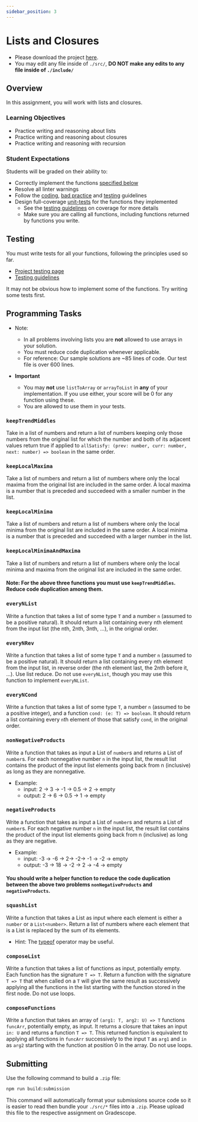 ```yaml
---
sidebar_position: 3
---
```


# Lists and Closures

- Please download the project [here](https://github.com/umass-compsci-220/public-materials/raw/main/homework/03-lists-and-closures.zip).
- You may edit any file inside of `./src/`, **DO NOT make any edits to any file inside of `./include/`**

## Overview

In this assignment, you will work with lists and closures.

### Learning Objectives

- Practice writing and reasoning about lists
- Practice writing and reasoning about closures
- Practice writing and reasoning with recursion

### Student Expectations

Students will be graded on their ability to:

- Correctly implement the functions [specified below](#programming-tasks)
- Resolve all linter warnings
- Follow the [coding](/materials/homework/image-processing), [bad practice](/materials/guidelines/bad-practices) and [testing](/materials/guidelines/testing) guidelines
- Design full-coverage [unit-tests](#testing) for the functions they implemented
  - See the [testing guidelines](/materials/guidelines/testing#coverage) on coverage for more details
  - Make sure you are calling all functions, including functions returned by functions you write.

## Testing

You must write tests for all your functions, following the principles used so far.

- [Project testing page](/materials/tutorials/assignments/testing)
- [Testing guidelines](/materials/guidelines/testing)

It may not be obvious how to implement some of the functions. Try writing some tests first.

## Programming Tasks

- Note:
  - In all problems involving lists you are **not** allowed to use arrays in your solution.
  - You must reduce code duplication whenever applicable.
  - For reference: Our sample solutions are ~85 lines of code. Our test file is over 600 lines.
 
- **Important**
  - You may **not** use `listToArray` or `arrayToList` in **any** of your implementation. If you use either, your score will be 0 for any function using these.
  - You are allowed to use them in your tests.

### `keepTrendMiddles`

Take in a list of numbers and return a list of numbers keeping only those numbers from the original list for which the number and both of its adjacent values return true if applied to `allSatisfy: (prev: number, curr: number, next: number) => boolean` in the same order.

### `keepLocalMaxima`

Take a list of numbers and return a list of numbers where only the local maxima from the original list are included in the same order. A local maxima is a number that is preceded and succedeed with a smaller number in the list.

### `keepLocalMinima`

Take a list of numbers and return a list of numbers where only the local minima from the original list are included in the same order. A local minima is a number that is preceded and succedeed with a larger number in the list.

### `keepLocalMinimaAndMaxima`

Take a list of numbers and return a list of numbers where only the local minima and maxima from the original list are included in the same order.

#### Note: For the above three functions you must use `keepTrendMiddles`. Reduce code duplication among them.

### `everyNList`

Write a function that takes a list of some type `T` and a number `n` (assumed to be a positive natural). It should return a list containing every nth element from the input list (the nth, 2nth, 3nth, ...), in the original order.

### `everyNRev`

Write a function that takes a list of some type `T` and a number `n` (assumed to be a positive natural). It should return a list containing every nth element from the input list, in reverse order (the nth element last, the 2nth before it, ...). Use list reduce. Do not use `everyNList`, though you may use this function to implement `everyNList`.

### `everyNCond`

Write a function that takes a list of some type `T`, a number `n` (assumed to be a positive integer), and a function `cond: (e: T) => boolean`. It should return a list containing every `n`th element of those that satisfy `cond`, in the original order.

### `nonNegativeProducts`

Write a function that takes as input a List of `number`s and returns a List of `number`s. For each nonnegative number `n` in the input list, the result list contains the product of the input list elements going back from n (inclusive) as long as they are nonnegative.

- Example:
  - input: 2 -> 3 -> -1 -> 0.5 -> 2 -> empty
  - output: 2 -> 6 -> 0.5 -> 1 -> empty

### `negativeProducts`

Write a function that takes as input a List of `number`s and returns a List of `number`s. For each negative number `n` in the input list, the result list contains the product of the input list elements going back from n (inclusive) as long as they are negative.

- Example:
  - input: -3 -> -6 -> 2-> -2-> -1 -> -2 -> empty
  - output: -3 -> 18 -> -2 -> 2 -> -4 -> empty

#### You should write a helper function to reduce the code duplication between the above two problems `nonNegativeProducts` and `negativeProducts`.

### `squashList`

Write a function that takes a List as input where each element is either a `number` or a `List<number>`. Return a list of numbers where each element that is a List is replaced by the sum of its elements.

- Hint: The [typeof](https://developer.mozilla.org/en-US/docs/Web/JavaScript/Reference/Operators/typeof) operator may be useful.

### `composeList`

Write a function that takes a list of functions as input, potentially empty. Each function has the signature `T => T`. Return a function with the signature `T => T` that when called on a `T` will give the same result as successively applying all the functions in the list starting with the function stored in the first node. Do not use loops.

### `composeFunctions`

Write a function that takes an array of `(arg1: T, arg2: U) => T` functions `funcArr`, potentially empty, as input. It returns a closure that takes an input `in: U` and returns a function `T => T`. This returned function is equivalent to applying all functions in `funcArr` successively to the input `T` as `arg1` and `in` as `arg2` starting with the function at position 0 in the array. Do not use loops.

## Submitting

Use the following command to build a `.zip` file:

```sh
npm run build:submission
```

This command will automatically format your submissions source code so it is easier to read then bundle your `./src/*` files into a `.zip`. Please upload this file to the respective assignment on Gradescope.